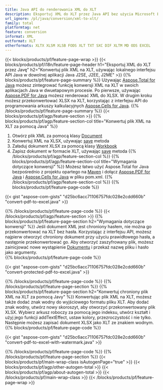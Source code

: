 ```yaml
---
title: Java API do renderowania XML do XLT
description: Eksportuj XML do XLT przez Java API bez użycia Microsoft Excel lub Adobe Reader
url_ignore: /pl/java/conversion/xml-to-xlt/
family: total
platformtag: net
feature: conversion
informat: XML
outformat: XLT
otherformats: XLTX XLSM XLSB FODS XLT TXT SXC DIF XLTM MD ODS EXCEL
---
```

{{< blocks/products/pf/feature-page-wrap >}}
{{< blocks/products/pf/i18n/feature-page-header h1="Eksportuj XML do XLT przez Javę" h2="Konwertuj plik XML na XLT, używając lokalnego interfejsu API Java w dowolnej aplikacji Java J2SE, J2EE, J2ME" >}}
{{% blocks/products/pf/feature-page-summary %}}
Używając [Aspose.Total for Java](https://products.aspose.com/total/java/) możesz zintegrować funkcję konwersji XML na XLT w swoich aplikacjach Java w dwuetapowym procesie. Po pierwsze, używając [Aspose.PDF for Java](https://products.aspose.com/pdf/java/) możesz renderować XML do XLSX. W drugim kroku możesz przekonwertować XLSX na XLT, korzystając z interfejsu API do programowania arkuszy kalkulacyjnych [Aspose.Cells for Java](https://products.aspose.com/cells/java/).
{{% /blocks/products/pf/feature-page-summary  %}}
{{< blocks/products/pf/agp/feature-section >}}
{{% blocks/products/pf/agp/feature-section-col title="Konwertuj plik XML na XLT za pomocą Java" %}}
1. Otwórz plik XML za pomocą klasy [Document](https://reference.aspose.com/pdf/java/com.aspose.pdf/Document)
2. Konwertuj XML na XLSX, używając [save](https://reference.aspose.com/pdf/java/com.aspose.pdf/Document#save-java.lang.String-com.aspose.pdf.SaveOptions- ) metoda
3. Załaduj dokument XLSX za pomocą klasy [Workbook](https://reference.aspose.com/cells/java/com.aspose.cells/Workbook)
4. Zapisz dokument w formacie XLT, używając [save](https://reference.aspose.com/cells/java/com.aspose.cells/workbook#save(java.lang.String,%20com.aspose.cells.SaveOptions)) metoda
{{% /blocks/products/pf/agp/feature-section-col %}}
{{% blocks/products/pf/agp/feature-section-col title="Wymagania dotyczące konwersji" %}}
Możesz łatwo użyć Aspose.Total for Java bezpośrednio z projektu opartego na [Maven](https://releases.aspose.com/total/java/) i dołącz [Aspose.PDF for Java](https://docs.aspose.com/pdf/java/installation/) i [Aspose.Cells for Java](https://docs.aspose.com/cells/java/installation/) w pliku pom.xml.
{{% /blocks/products/pf/agp/feature-section-col %}}
{{% blocks/products/pf/feature-page-code %}}

{{< gist "aspose-com-gists" "d25bc6acc71106757fdc028e2cdd660b" "convert-pdf-to-excel.java" >}}


{{% /blocks/products/pf/feature-page-code %}}
{{< /blocks/products/pf/agp/feature-section >}}
{{% blocks/products/pf/feature-page-section  h2="Wymagania dotyczące konwersji" %}}
Jeśli dokument XML jest chroniony hasłem, nie można go przekonwertować na XLT bez hasła. Korzystając z interfejsu API, możesz najpierw otworzyć chroniony dokument przy użyciu prawidłowego hasła, a następnie przekonwertować go. Aby otworzyć zaszyfrowany plik, możesz zainicjować nowe wystąpienie [Dokumentu](https://reference.aspose.com/pdf/java/com.aspose.pdf/Document#Document-java.lang.String-java.lang.String-) i przekaż nazwę pliku i hasło jako argumenty.  
{{% blocks/products/pf/feature-page-code %}}

{{< gist "aspose-com-gists" "d25bc6acc71106757fdc028e2cdd660b" "convert-protected-pdf-to-excel.java" >}}

{{% /blocks/products/pf/feature-page-code  %}}
{{% /blocks/products/pf/feature-page-section %}}
{{% blocks/products/pf/feature-page-section  h2="Konwertuj chroniony plik XML na XLT za pomocą Javy" %}}
Konwertując plik XML na XLT, możesz także dodać znak wodny do wyjściowego formatu pliku XLT. Aby dodać znak wodny, utwórz nowy skoroszyt, aby otworzyć przekonwertowany plik XLSX. Wybierz arkusz roboczy za pomocą jego indeksu, utwórz kształt i użyj jego funkcji addTextEffect, ustaw kolory, przezroczystość i nie tylko. Następnie możesz zapisać dokument XLSX jako XLT ze znakiem wodnym. 
{{% blocks/products/pf/feature-page-code %}}

{{< gist "aspose-com-gists" "d25bc6acc71106757fdc028e2cdd660b" "convert-pdf-to-excel-with-watermark.java" >}}

{{% /blocks/products/pf/feature-page-code  %}}
{{% /blocks/products/pf/feature-page-section %}}
{{< blocks/products/pf/main-wrap-class isAutogenPage="true" >}}
{{< blocks/products/pf/agp/other-autogen-total >}}
{{< blocks/products/pf/agp/about-autogen-total >}}
{{< /blocks/products/pf/main-wrap-class >}}
{{< /blocks/products/pf/feature-page-wrap >}}